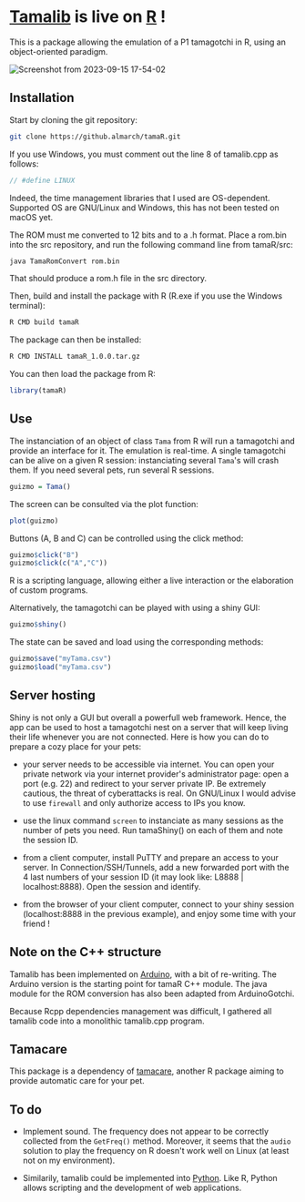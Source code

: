 # [Tamalib](https://github.com/jcrona/tamalib) is live on [R](https://r-project.org) !

This is a package allowing the emulation of a P1 tamagotchi in R, using an object-oriented paradigm.

![Screenshot from 2023-09-15 17-54-02](https://github.com/Almarch/tamaR/assets/13364928/3acdecf1-f4b3-42d7-82a5-3f97140b529c)

## Installation

Start by cloning the git repository:

```bash
git clone https://github.almarch/tamaR.git
```


If you use Windows, you must comment out the line 8 of tamalib.cpp as follows:

```cpp
// #define LINUX
```

Indeed, the time management libraries that I used are OS-dependent. Supported OS are GNU/Linux and Windows, this has not been tested on macOS yet.

The ROM must me converted to 12 bits and to a .h format. Place a rom.bin into the src repository, and run the following command line from tamaR/src:

```bash
java TamaRomConvert rom.bin
```

That should produce a rom.h file in the src directory.

Then, build and install the package with R (R.exe if you use the Windows terminal):

```bash
R CMD build tamaR
```

The package can then be installed:

```bash
R CMD INSTALL tamaR_1.0.0.tar.gz
```

You can then load the package from R:

```r
library(tamaR)
```

## Use

The instanciation of an object of class `Tama` from R will run a tamagotchi and provide an interface for it. The emulation is real-time. A single tamagotchi can be alive on a given R session: instanciating several `Tama`'s will crash them. If you need several pets, run several R sessions.

```r
guizmo = Tama()
```

The screen can be consulted via the plot function:

```r
plot(guizmo)
```

Buttons (A, B and C) can be controlled using the click method:

```r
guizmo$click("B")
guizmo$click(c("A","C"))
```

R is a scripting language, allowing either a live interaction or the elaboration of custom programs.

Alternatively, the tamagotchi can be played with using a shiny GUI:

```r
guizmo$shiny()
```

The state can be saved and load using the corresponding methods:

```r
guizmo$save("myTama.csv")
guizmo$load("myTama.csv")
```

## Server hosting

Shiny is not only a GUI but overall a powerfull web framework. Hence, the app can be used to host a tamagotchi nest on a server that will keep living their life whenever you are not connected. Here is how you can do to prepare a cozy place for your pets:

- your server needs to be accessible via internet. You can open your private network via your internet provider's administrator page: open a port (e.g. 22) and redirect to your server private IP. Be extremely cautious, the threat of cyberattacks is real. On GNU/Linux I would advise to use `firewall` and only authorize access to IPs you know.

- use the linux command `screen` to instanciate as many sessions as the number of pets you need. Run tamaShiny() on each of them and note the session ID.

- from a client computer, install PuTTY and prepare an access to your server. In Connection/SSH/Tunnels, add a new forwarded port with the 4 last numbers of your session ID (it may look like: L8888 | localhost:8888). Open the session and identify.

- from the browser of your client computer, connect to your shiny session (localhost:8888 in the previous example), and enjoy some time with your friend !  

## Note on the C++ structure

Tamalib has been implemented on [Arduino](https://github.com/GaryZ88/Arduinogotchi), with a bit of re-writing. The Arduino version is the starting point for tamaR C++ module. The java module for the ROM conversion has also been adapted from ArduinoGotchi.

Because Rcpp dependencies management was difficult, I gathered all tamalib code into a monolithic tamalib.cpp program.

## Tamacare

This package is a dependency of [tamacare](https://github.com/almarch/tamacare), another R package aiming to provide automatic care for your pet.

## To do

- Implement sound. The frequency does not appear to be correctly collected from the `GetFreq()` method. Moreover, it seems that the `audio` solution to play the frequency on R doesn't work well on Linux (at least not on my environment). 

- Similarily, tamalib could be implemented into [Python](https://www.python.org/). Like R, Python allows scripting and the development of web applications.

